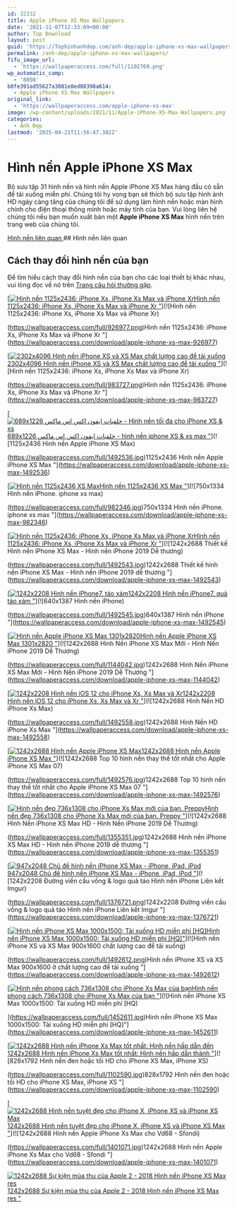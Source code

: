 ```yaml
---
id: 32332
title: Apple iPhone XS Max Wallpapers
date: '2021-11-07T12:33:09+00:00'
author: Top Download
layout: post
guid: 'https://Tophinhanhdep.com/anh-dep/apple-iphone-xs-max-wallpapers/'
permalink: /anh-dep/apple-iphone-xs-max-wallpapers/
fifu_image_url:
  - 'https://wallpaperaccess.com/full/1102769.png'
wp_automatic_camp:
  - '8098'
b8fe391ad55627a3081e8ed88398a614:
  - Apple iPhone XS Max Wallpapers
original_link:
  - 'https://wallpaperaccess.com/apple-iphone-xs-max'
image: /wp-content/uploads/2021/11/Apple-iPhone-XS-Max-Wallpapers.png
categories:
  - Ảnh Đẹp
lastmod: '2025-04-21T11:56:47.382Z'
---
```

# Hình nền Apple iPhone XS Max

Bộ sưu tập 31 hình nền và hình nền Apple iPhone XS Max hàng đầu có sẵn để tải xuống miễn phí. Chúng tôi hy vọng bạn sẽ thích bộ sưu tập hình ảnh HD ngày càng tăng của chúng tôi để sử dụng làm hình nền hoặc màn hình chính cho điện thoại thông minh hoặc máy tính của bạn. Vui lòng liên hệ chúng tôi nếu bạn muốn xuất bản một **Apple iPhone XS Max** hình nền trên trang web của chúng tôi.

[Hình nền liên quan ](#related) ## Hình nền liên quan

## Cách thay đổi hình nền của bạn

Để tìm hiểu cách thay đổi hình nền của bạn cho các loại thiết bị khác nhau, vui lòng đọc về nó trên [Trang câu hỏi thường gặp](https://tophinhanhdep.com/faq/).

  
[[![Hình nền 1125x2436: iPhone Xs, iPhone Xs Max và iPhone Xr](https://wallpaperaccess.com/full/1102769.png)Hình nền 1125x2436: iPhone Xs, iPhone Xs Max và iPhone Xr "](https://wallpaperaccess.com/download/apple-iphone-xs-max-1102769)](![Hình nền 1125x2436: iPhone Xs, iPhone Xs Max và iPhone Xr)

(https://wallpaperaccess.com/full/926977.png)Hình nền 1125x2436: iPhone Xs, iPhone Xs Max và iPhone Xr "](https://wallpaperaccess.com/download/apple-iphone-xs-max-926977)

[[![2302x4096 Hình nền iPhone XS và XS Max chất lượng cao để tải xuống](https://wallpaperaccess.com/full/829158.jpg) 2302x4096 Hình nền iPhone XS và XS Max chất lượng cao để tải xuống "](https://wallpaperaccess.com/download/apple-iphone-xs-max-829158)](![Hình nền 1125x2436: iPhone Xs, iPhone Xs Max và iPhone Xr)

(https://wallpaperaccess.com/full/983727.png)Hình nền 1125x2436: iPhone Xs, iPhone Xs Max và iPhone Xr "](https://wallpaperaccess.com/download/apple-iphone-xs-max-983727)

[[![689x1226 خلفيات ايفون اكس اس ماكس - Hình nền tối đa cho iPhone XS & xs](https://wallpaperaccess.com/full/1492531.png)689x1226 خلفيات ايفون اكس اس ماكس - hình nền iphone XS &amp; xs max "](https://wallpaperaccess.com/download/apple-iphone-xs-max-1492531)](![1125x2436 Hình nền Apple iPhone XS Max)

(https://wallpaperaccess.com/full/1492536.jpg)1125x2436 Hình nền Apple iPhone XS Max "](https://wallpaperaccess.com/download/apple-iphone-xs-max-1492536)

[[![Hình nền 1125x2436 XS Max](https://wallpaperaccess.com/full/1492539.jpg)Hình nền 1125x2436 XS Max "](https://wallpaperaccess.com/download/apple-iphone-xs-max-1492539)](![750x1334 Hình nền iPhone.  iphone xs max)

(https://wallpaperaccess.com/full/982346.jpg)750x1334 Hình nền iPhone. iphone xs max "](https://wallpaperaccess.com/download/apple-iphone-xs-max-982346)

[[![Hình nền 1125x2436: iPhone Xs, iPhone Xs Max và iPhone Xr](https://wallpaperaccess.com/full/983730.png)Hình nền 1125x2436: iPhone Xs, iPhone Xs Max và iPhone Xr "](https://wallpaperaccess.com/download/apple-iphone-xs-max-983730)](![1242x2688 Thiết kế Hình nền iPhone XS Max - Hình nền iPhone 2019 Dễ thương)

(https://wallpaperaccess.com/full/1492543.jpg)1242x2688 Thiết kế hình nền iPhone XS Max - Hình nền iPhone 2019 dễ thương "](https://wallpaperaccess.com/download/apple-iphone-xs-max-1492543)

[[![1242x2208 Hình nền iPhone7.  táo xám](https://wallpaperaccess.com/full/1492544.jpg)1242x2208 Hình nền iPhone7. quả táo xám "](https://wallpaperaccess.com/download/apple-iphone-xs-max-1492544)](![640x1387 Hình nền iPhone)

(https://wallpaperaccess.com/full/1492545.jpg)640x1387 Hình nền iPhone "](https://wallpaperaccess.com/download/apple-iphone-xs-max-1492545)

[[![Hình nền Apple iPhone XS Max 1301x2820](https://wallpaperaccess.com/full/1492546.jpg)Hình nền Apple iPhone XS Max 1301x2820 "](https://wallpaperaccess.com/download/apple-iphone-xs-max-1492546)](![1242x2688 Hình Nền iPhone XS Max Mới - Hình Nền iPhone 2019 Dễ Thương)

(https://wallpaperaccess.com/full/1144042.jpg)1242x2688 Hình Nền iPhone XS Max Mới - Hình Nền iPhone 2019 Dễ Thương "](https://wallpaperaccess.com/download/apple-iphone-xs-max-1144042)

[[![1242x2208 Hình nền iOS 12 cho iPhone Xs, Xs Max và Xr](https://wallpaperaccess.com/full/1492551.jpg)1242x2208 Hình nền iOS 12 cho iPhone Xs, Xs Max và Xr "](https://wallpaperaccess.com/download/apple-iphone-xs-max-1492551)](![1242x2688 Hình Nền HD iPhone Xs Max)

(https://wallpaperaccess.com/full/1492558.jpg)1242x2688 Hình Nền HD iPhone Xs Max "](https://wallpaperaccess.com/download/apple-iphone-xs-max-1492558)

[[![1242x2688 Hình nền Apple iPhone XS Max](https://wallpaperaccess.com/full/1492574.jpg)1242x2688 Hình nền Apple iPhone XS Max "](https://wallpaperaccess.com/download/apple-iphone-xs-max-1492574)](![1242x2688 Top 10 hình nền thay thế tốt nhất cho Apple iPhone XS Max 07)

(https://wallpaperaccess.com/full/1492576.jpg)1242x2688 Top 10 hình nền thay thế tốt nhất cho Apple iPhone XS Max 07 "](https://wallpaperaccess.com/download/apple-iphone-xs-max-1492576)

[[![Hình nền đẹp 736x1308 cho iPhone Xs Max mới của bạn.  Preppy](https://wallpaperaccess.com/full/910489.jpg)Hình nền đẹp 736x1308 cho iPhone Xs Max mới của bạn. Preppy "](https://wallpaperaccess.com/download/apple-iphone-xs-max-910489)](![1242x2688 Hình Nền iPhone XS Max HD - Hình Nền iPhone 2019 Dễ Thương)

(https://wallpaperaccess.com/full/1355351.jpg)1242x2688 Hình nền iPhone XS Max HD - Hình nền iPhone 2019 dễ thương "](https://wallpaperaccess.com/download/apple-iphone-xs-max-1355351)

[[![947x2048 Chủ đề hình nền iPhone XS Max - iPhone, iPad, iPod](https://wallpaperaccess.com/full/1492584.jpg)947x2048 Chủ đề hình nền iPhone XS Max - iPhone, iPad, iPod "](https://wallpaperaccess.com/download/apple-iphone-xs-max-1492584)](![1242x2208 Đường viền cầu vồng & logo quả táo Hình nền iPhone Liên kết Imgur)

(https://wallpaperaccess.com/full/1376721.png)1242x2208 Đường viền cầu vồng &amp; logo quả táo Hình nền iPhone Liên kết Imgur "](https://wallpaperaccess.com/download/apple-iphone-xs-max-1376721)

[[![Hình nền iPhone XS Max 1000x1500: Tải xuống HD miễn phí [HQ]](https://wallpaperaccess.com/full/1492604.jpg)Hình nền iPhone XS Max 1000x1500: Tải xuống HD miễn phí \[HQ\]"](https://wallpaperaccess.com/download/apple-iphone-xs-max-1492604)](![Hình nền iPhone XS và XS Max 900x1600 chất lượng cao để tải xuống)

(https://wallpaperaccess.com/full/1492612.png)Hình nền iPhone XS và XS Max 900x1600 ở chất lượng cao để tải xuống "](https://wallpaperaccess.com/download/apple-iphone-xs-max-1492612)

[[![Hình nền phong cách 736x1308 cho iPhone Xs Max của bạn](https://wallpaperaccess.com/full/1492616.jpg)Hình nền phong cách 736x1308 cho iPhone Xs Max của bạn "](https://wallpaperaccess.com/download/apple-iphone-xs-max-1492616)](![Hình nền iPhone XS Max 1000x1500: Tải xuống HD miễn phí [HQ)

](https://wallpaperaccess.com/full/1452611.jpg)Hình nền iPhone XS Max 1000x1500: Tải xuống HD miễn phí \[HQ\]"](https://wallpaperaccess.com/download/apple-iphone-xs-max-1452611)

[[![1242x2688 Hình nền iPhone Xs Max tốt nhất: Hình nền hấp dẫn đến](https://wallpaperaccess.com/full/1492629.png)1242x2688 Hình nền iPhone Xs Max tốt nhất: Hình nền hấp dẫn thành "](https://wallpaperaccess.com/download/apple-iphone-xs-max-1492629)](![828x1792 Hình nền đen hoặc tối HD cho iPhone XS Max, iPhone XS)

(https://wallpaperaccess.com/full/1102590.jpg)828x1792 Hình nền đen hoặc tối HD cho iPhone XS Max, iPhone XS "](https://wallpaperaccess.com/download/apple-iphone-xs-max-1102590)

[[![1242x2688 Hình nền tuyệt đẹp cho iPhone X, iPhone XS và iPhone XS Max](https://wallpaperaccess.com/full/982317.jpg)1242x2688 Hình nền tuyệt đẹp cho iPhone X, iPhone XS và iPhone XS Max "](https://wallpaperaccess.com/download/apple-iphone-xs-max-982317)](![1242x2688 Hình nền Apple iPhone Xs Max cho Vd68 - Sfondi)

(https://wallpaperaccess.com/full/1401071.jpg)1242x2688 Hình nền Apple iPhone Xs Max cho Vd68 - Sfondi "](https://wallpaperaccess.com/download/apple-iphone-xs-max-1401071)

[![1242x2688 Sự kiện mùa thu của Apple 2 - 2018 Hình nền iPhone XS Max res](https://wallpaperaccess.com/full/1492664.png)1242x2688 Sự kiện mùa thu của Apple 2 - 2018 Hình nền iPhone XS Max res "](https://wallpaperaccess.com/download/apple-iphone-xs-max-1492664)
